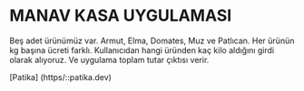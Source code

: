 # MANAV KASA UYGULAMASI
Beş adet ürünümüz var. Armut, Elma, Domates, Muz ve Patlıcan. Her ürünün kg başına ücreti farklı.
Kullanıcıdan hangi üründen kaç kilo aldığını girdi olarak alıyoruz. Ve uygulama toplam tutar çıktısı verir.

[Patika] (https/::patika.dev)
